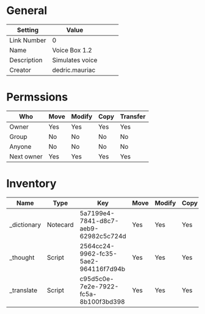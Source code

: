 # General

| Setting | Value | | | |
| --- | --- | --- | --- | --- |
| Link Number | 0 |
| Name | Voice Box 1.2 |
| Description | Simulates voice |
| Creator | dedric.mauriac |


# Permssions

| Who | Move | Modify | Copy | Transfer |
| --- | --- | --- | --- | --- |
| Owner | Yes | Yes | Yes | Yes |
| Group | No | No | No | No |
| Anyone | No | No | No | No |
| Next owner | Yes | Yes | Yes | Yes |

# Inventory

| Name | Type | Key | Move | Modify | Copy | Transfer | Acquired |
| --- | --- | --- | --- | --- | --- | --- | --- |
| _dictionary | Notecard | 5a7199e4-7841-d8c7-aeb9-62982c5c724d | Yes | Yes | Yes | Yes | 1970-01-01T00:00:00Z | Dedric Mauriac |
| _thought | Script | 2564cc24-9962-fc35-5ae2-964116f7d94b | Yes | Yes | Yes | Yes | 1970-01-01T00:00:00Z | Dedric Mauriac |
| _translate | Script | c95d5c0e-7e2e-7922-fc5a-8b100f3bd398 | Yes | Yes | Yes | Yes | 1970-01-01T00:00:00Z | Dedric Mauriac |
